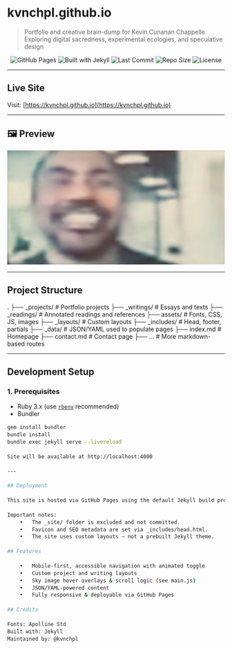 # kvnchpl.github.io

> Portfolio and creative brain-dump for Kevin Cunanan Chappelle  
> Exploring digital sacredness, experimental ecologies, and speculative design

<p align="center">
  <img alt="GitHub Pages" src="https://img.shields.io/badge/deploy-GitHub%20Pages-blue?logo=github&style=flat-square">
  <img alt="Built with Jekyll" src="https://img.shields.io/badge/built%20with-Jekyll-orange?logo=ruby&style=flat-square">
  <img alt="Last Commit" src="https://img.shields.io/github/last-commit/kvnchpl/kvnchpl.github.io?style=flat-square">
  <img alt="Repo Size" src="https://img.shields.io/github/repo-size/kvnchpl/kvnchpl.github.io?style=flat-square">
  <img alt="License" src="https://img.shields.io/github/license/kvnchpl/kvnchpl.github.io?style=flat-square">
</p>

---

## Live Site

Visit: [https://kvnchpl.github.io](https://kvnchpl.github.io)

---

## 🖼 Preview

<p align="center">
  <img src="/assets/images/og-image.jpg" alt="Site preview" width="700">
</p>

---

## Project Structure
.
├── _projects/         # Portfolio projects
├── _writings/         # Essays and texts
├── _readings/         # Annotated readings and references
├── assets/            # Fonts, CSS, JS, images
├── _layouts/          # Custom layouts
├── _includes/         # Head, footer, partials
├── _data/             # JSON/YAML used to populate pages
├── index.md           # Homepage
├── contact.md         # Contact page
├── …                # More markdown-based routes

---

## Development Setup

### 1. Prerequisites

- Ruby 3.x (use [`rbenv`](https://github.com/rbenv/rbenv) recommended)
- Bundler

```bash
gem install bundler
bundle install
bundle exec jekyll serve --livereload

Site will be available at http://localhost:4000

---

## Deployment

This site is hosted via GitHub Pages using the default Jekyll build process.

Important notes:
	•	The _site/ folder is excluded and not committed.
	•	Favicon and SEO metadata are set via _includes/head.html.
	•	The site uses custom layouts — not a prebuilt Jekyll theme.

## Features

	•	Mobile-first, accessible navigation with animated toggle
	•	Custom project and writing layouts
	•	Sky image hover overlays & scroll logic (see main.js)
	•	JSON/YAML-powered content
	•	Fully responsive & deployable via GitHub Pages

## Credits

Fonts: Apolline Std
Built with: Jekyll
Maintained by: @kvnchpl